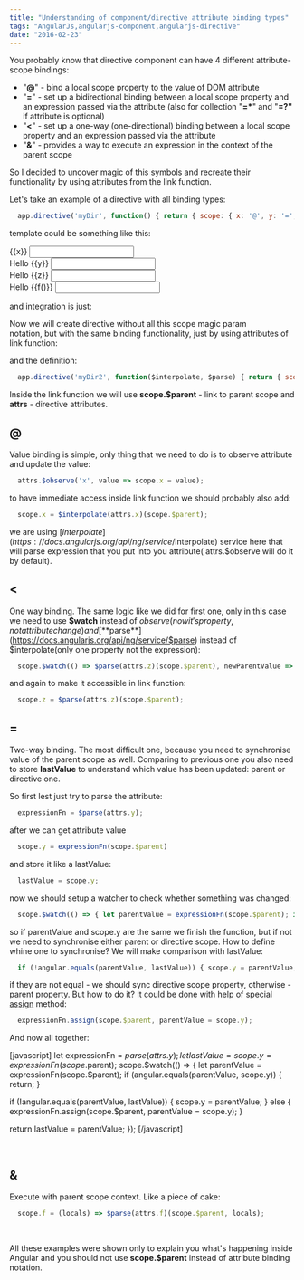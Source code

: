 ```yaml
---
title: "Understanding of component/directive attribute binding types"
tags: "AngularJs,angularjs-component,angularjs-directive"
date: "2016-02-23"
---
```


You probably know that directive component can have 4 different attribute-scope bindings:

- "**@**" - bind a local scope property to the value of DOM attribute
- "**\=**" - set up a bidirectional binding between a local scope property and an expression passed via the attribute (also for collection "**\=\***" and "**\=?"** if attribute is optional)
- "**<**" - set up a one-way (one-directional) binding between a local scope property and an expression passed via the attribute
- "**&**" - provides a way to execute an expression in the context of the parent scope

So I decided to uncover magic of this symbols and recreate their functionality by using attributes from the link function.

Let's take an example of a directive with all binding types:

```javascript 
  app.directive('myDir', function() { return { scope: { x: '@', y: '=', z: '<', f: '&' }, template }; });  
 ```

template could be something like this:

<div>{{x}} <input ng-model="x"></div>
<div>Hello {{y}}  <input ng-model="y"></div>
<div>Hello {{z}}  <input ng-model="z"></div>
<div>Hello {{f()}}  <input></div>

and integration is just:

<my-dir x="Hello {{name}}" y="name" z="name" f="getName()"></my-dir>

Now we will create directive without all this scope magic param notation, but with the same binding functionality, just by using attributes of link function:

<my-dir2 x="Hello{{name}}" y="name" z="name" f="getName()"></my-dir2>

and the definition:

```javascript 
  app.directive('myDir2', function($interpolate, $parse) { return { scope: {}, template, link: function(scope, element, attrs) {} }; });  
 ```

Inside the link function we will use **scope.$parent** - link to parent scope and **attrs** - directive attributes.

## @

Value binding is simple, only thing that we need to do is to observe attribute and update the value:

```javascript 
  attrs.$observe('x', value => scope.x = value);  
 ```

to have immediate access inside link function we should probably also add:

```javascript 
  scope.x = $interpolate(attrs.x)(scope.$parent);  
 ```

we are using [$interpolate](https://docs.angularjs.org/api/ng/service/$interpolate) service here that will parse expression that you put into you attribute( attrs.$observe will do it by default).

## <

One way binding. The same logic like we did for first one, only in this case we need to use **$watch** instead of $observe (now it's property, not attribute change) and [**$parse**](https://docs.angularjs.org/api/ng/service/$parse) instead of $interpolate(only one property not the expression):

```javascript 
  scope.$watch(() => $parse(attrs.z)(scope.$parent), newParentValue => scope.z = newParentValue);  
 ```

and again to make it accessible in link function:

```javascript 
  scope.z = $parse(attrs.z)(scope.$parent);  
 ```

## \=

Two-way binding. The most difficult one, because you need to synchronise value of the parent scope as well. Comparing to previous one you also need to store **lastValue** to understand which value has been updated: parent or directive one.

So first lest just try to parse the attribute:

```javascript 
  expressionFn = $parse(attrs.y);  
 ```

after we can get attribute value

```javascript 
  scope.y = expressionFn(scope.$parent)  
 ```

and store it like a lastValue:

```javascript 
  lastValue = scope.y;  
 ```

now we should setup a watcher to check whether something was changed:

```javascript 
  scope.$watch(() => { let parentValue = expressionFn(scope.$parent); if (angular.equals(parentValue, scope.y)) { return; } });  
 ```

so if parentValue and scope.y are the same we finish the function, but if not we need to synchronise either parent or directive scope. How to define whine one to synchronise? We will make comparison with lastValue:

```javascript 
  if (!angular.equals(parentValue, lastValue)) { scope.y = parentValue; }  
 ```

if they are not equal - we should sync directive scope property, otherwise - parent property. But how to do it? It could be done with help of special [assign](https://docs.angularjs.org/api/ng/service/$parse) method:

```javascript 
  expressionFn.assign(scope.$parent, parentValue = scope.y);  
 ```

And now all together:

[javascript] let expressionFn = $parse(attrs.y); let lastValue = scope.y = expressionFn(scope.$parent); scope.$watch(() => { let parentValue = expressionFn(scope.$parent); if (angular.equals(parentValue, scope.y)) { return; }

if (!angular.equals(parentValue, lastValue)) { scope.y = parentValue; } else { expressionFn.assign(scope.$parent, parentValue = scope.y); }

return lastValue = parentValue; }); [/javascript]

 

## &

Execute with parent scope context. Like a piece of cake:

```javascript 
  scope.f = (locals) => $parse(attrs.f)(scope.$parent, locals);  
 ```

 

All these examples were shown only to explain you what's happening inside Angular and you should not use **scope.$parent** instead of attribute binding notation.
